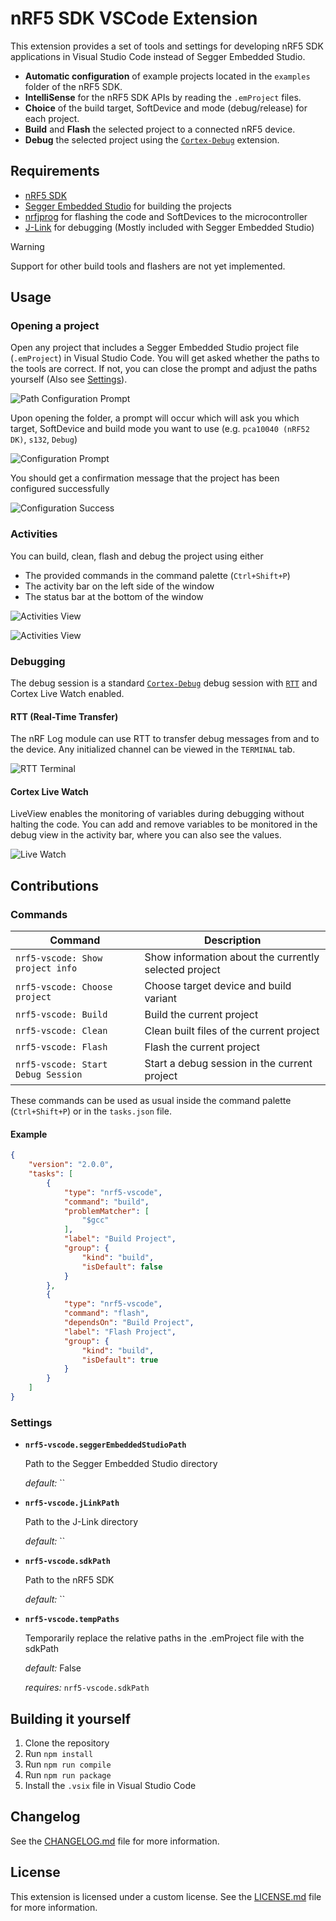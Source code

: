 # nRF5 SDK VSCode Extension

This extension provides a set of tools and settings for developing nRF5 SDK applications in Visual Studio Code instead of Segger Embedded Studio.

- **Automatic configuration** of example projects located in the `examples` folder of the nRF5 SDK.
- **IntelliSense** for the nRF5 SDK APIs by reading the `.emProject` files.
- **Choice** of the build target, SoftDevice and mode (debug/release) for each project.
- **Build** and **Flash** the selected project to a connected nRF5 device.
- **Debug** the selected project using the [`Cortex-Debug`](https://github.com/Marus/cortex-debug) extension.

## Requirements

- [nRF5 SDK](https://www.nordicsemi.com/Software-and-Tools/Software/nRF5-SDK)
- [Segger Embedded Studio](https://www.segger.com/downloads/embedded-studio) for building the projects
- [nrfjprog](https://www.segger.com/downloads/jlink) for flashing the code and SoftDevices to the microcontroller
- [J-Link](https://www.segger.com/downloads/jlink) for debugging (Mostly included with Segger Embedded Studio)

> [!WARNING]
> Support for other build tools and flashers are not yet implemented.

## Usage

### Opening a project

Open any project that includes a Segger Embedded Studio project file (`.emProject`) in Visual Studio Code. You will get asked whether the paths to the tools are correct. If not, you can close the prompt and adjust the paths yourself (Also see [Settings](#settings)).

![Path Configuration Prompt](figures/ses_path_choice.png)

Upon opening the folder, a prompt will occur which will ask you which target, SoftDevice and build mode you want to use (e.g. `pca10040 (nRF52 DK)`, `s132`, `Debug`)

![Configuration Prompt](figures/hardware_choice.png)

You should get a confirmation message that the project has been configured successfully

![Configuration Success](figures/initialization_success.png)

### Activities

You can build, clean, flash and debug the project using either

- The provided commands in the command palette (`Ctrl+Shift+P`)
- The activity bar on the left side of the window
- The status bar at the bottom of the window

![Activities View](figures/activities_activitybar.png)

![Activities View](figures/activities_statusbar.png)

### Debugging

The debug session is a standard [`Cortex-Debug`](https://github.com/Marus/cortex-debug) debug session with [`RTT`](https://wiki.segger.com/RTT) and Cortex Live Watch enabled.

#### RTT (Real-Time Transfer)

The nRF Log module can use RTT to transfer debug messages from and to the device. Any initialized channel can be viewed in the `TERMINAL` tab.

![RTT Terminal](figures/rtt_terminal.png)

#### Cortex Live Watch

LiveView enables the monitoring of variables during debugging without halting the code. You can add and remove variables to be monitored in the debug view in the activity bar, where you can also see the values.

![Live Watch](figures/liveview_activitybar.png)

## Contributions

### Commands

| Command                            | Description                                           |
| ---------------------------------- | ----------------------------------------------------- |
| `nrf5-vscode: Show project info`   | Show information about the currently selected project |
| `nrf5-vscode: Choose project`      | Choose target device and build variant                |
| `nrf5-vscode: Build`               | Build the current project                             |
| `nrf5-vscode: Clean`               | Clean built files of the current project              |
| `nrf5-vscode: Flash`               | Flash the current project                             |
| `nrf5-vscode: Start Debug Session` | Start a debug session in the current project          |

These commands can be used as usual inside the command palette (`Ctrl+Shift+P`) or in the `tasks.json` file.

#### Example

```json
{
	"version": "2.0.0",
	"tasks": [
		{
			"type": "nrf5-vscode",
			"command": "build",
			"problemMatcher": [
				"$gcc"
			],
			"label": "Build Project",
			"group": {
				"kind": "build",
				"isDefault": false
			}
		},
		{
			"type": "nrf5-vscode",
			"command": "flash",
			"dependsOn": "Build Project",
			"label": "Flash Project",
			"group": {
				"kind": "build",
				"isDefault": true
			}
		}
	]
}
```

### Settings

- **`nrf5-vscode.seggerEmbeddedStudioPath`**
  
  Path to the Segger Embedded Studio directory
  
  _default:_ ``

- **`nrf5-vscode.jLinkPath`**

  Path to the J-Link directory

  _default:_ ``

- **`nrf5-vscode.sdkPath`**

  Path to the nRF5 SDK

  _default:_ ``

- **`nrf5-vscode.tempPaths`**

  Temporarily replace the relative paths in the .emProject file with the sdkPath

  _default:_ False
  
  _requires:_ `nrf5-vscode.sdkPath`

## Building it yourself

1. Clone the repository
2. Run `npm install`
3. Run `npm run compile`
4. Run `npm run package`
5. Install the `.vsix` file in Visual Studio Code

## Changelog

See the [CHANGELOG.md](CHANGELOG.md) file for more information.

## License

This extension is licensed under a custom license. See the [LICENSE.md](LICENSE.md) file for more information.
